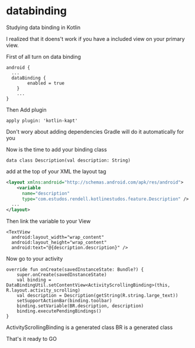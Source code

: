 # databinding
Studying data binding in Kotlin

I realized that it doens't work if you have a included view on your primary view.

First of all turn on data binding

```
android {
  ...
  dataBinding {
        enabled = true
    }
    ...
}
```

Then Add plugin
```
apply plugin: 'kotlin-kapt'
```

Don't wory about adding dependencies Gradle will do it automatically for you

Now is the time to add your binding class

```
data class Description(val description: String)
```

add at the top of your XML the layout tag

```xml
<layout xmlns:android="http://schemas.android.com/apk/res/android">
    <variable
      name="description"
      type="com.estudos.rendell.kotlinestudos.feature.Description" />
  ...
</layout>
```

Then link the variable to your View

```
<TextView
  android:layout_width="wrap_content"
  android:layout_height="wrap_content"
  android:text="@{description.description}" />
```

Now go to your activity
  
```
override fun onCreate(savedInstanceState: Bundle?) {
    super.onCreate(savedInstanceState)
    val binding = DataBindingUtil.setContentView<ActivityScrollingBinding>(this, R.layout.activity_scrolling)
    val description = Description(getString(R.string.large_text))
    setSupportActionBar(binding.toolbar)
    binding.setVariable(BR.description, description)
    binding.executePendingBindings()
}
```
  
  ActivityScrollingBinding is a generated class
  BR is a generated class
  
  That's it ready to GO
